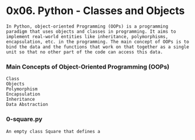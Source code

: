 # 0x06. Python - Classes and Objects

    In Python, object-oriented Programming (OOPs) is a programming paradigm that uses objects and classes in programming. It aims to implement real-world entities like inheritance, polymorphisms, encapsulation, etc. in the programming. The main concept of OOPs is to bind the data and the functions that work on that together as a single unit so that no other part of the code can access this data.

### Main Concepts of Object-Oriented Programming (OOPs) 
    Class
    Objects
    Polymorphism
    Encapsulation
    Inheritance
    Data Abstraction

### 0-square.py

    An empty class Square that defines a 
